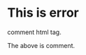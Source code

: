 # This is error

comment html tag.

<!-- | Area | Avaya | Microsoft |
<!-- |---|---|---| -->
<!-- | Language | Java | C/C++ | -->
<!-- | Size | 1 MLOC | 40+ MLOC | -->
<!-- | Domain | Application | System | -->
<!-- | Team Size | ~ 100 | 1000+ | -->
<!-- | Users | ~1000 | ~100M | -->
<!-- | Testing Phase | Unit | System | -->
<!-- | Tools | JUnit | In-house | -->
<!-- | Type of Coverage | Statement, branch | Block, Arc | -->
<!-- | Granularity | Files | Binaries| -->

The above is comment.